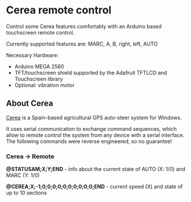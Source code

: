 # Cerea remote control

Control some Cerea features comfortably with an Arduino based touchscreen remote control.

Currently supported features are: MARC, A, B, right, left, AUTO

Necessary Hardware:

- Arduino MEGA 2560
- TFT/touchscreen shield supported by the Adafruit TFTLCD and Touchscreen library
- Optional: vibration motor

## About Cerea

[Cerea](https://www.cereagps.com/) is a Spain-based agricultural GPS auto-steer system for Windows.

It uses serial communication to exchange command sequences, which allow to remote control the system from any device with a serial interface. The following commands were reverse engineered, so no guarantee!

### Cerea -> Remote

**@STATUSAM;X;Y;END** - info about the current state of AUTO (X: 1/0) and MARC (Y: 1/0)

**@CEREA;X;-1;0;0;0;0;0;0;0;0;0;0;END** - current speed (X) and state of up to 10 sections
